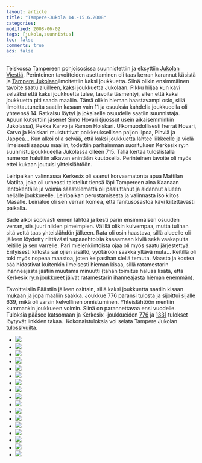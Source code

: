 ```yaml
--- 
layout: article 
title: "Tampere-Jukola 14.-15.6.2008" 
categories: 
modified: 2008-06-02 
tags: [jukola,suunnistus]
toc: false 
comments: true 
ads: false 
--- 
```


Teiskossa Tampereen pohjoisosissa suunnistettiin ja eksyttiin [Jukolan
Viestiä](http://fi.wikipedia.org/wiki/Jukolan_viesti). Perinteinen
tavoitteiden asettaminen oli taas kerran karannut käsistä ja [Tampere
Jukolaan](http://www.jukola2008.net/)ilmoitettiin kaksi joukkuetta.
Siinä olikin ensimmäinen tavoite saatu aluilleen, kaksi joukkuetta
Jukolaan. Pikku hiljaa kun kävi selväksi että kaksi joukkuetta tulee,
tavoite täsmentyi, siten että kaksi joukkuetta piti saada maaliin. Tämä
olikin hieman haastavampi osio, sillä ilmoittautuneita saatiin kasaan
vain 11 ja osuuksia kahdella joukkueella oli yhteensä 14. Ratkaisu
löytyi ja jokaiselle osuudelle saatiin suunnistaja. Apuun kutsuttiin
jäsenet Simo Hovari (juossut usein aikaisemminkin Jukolassa), Pekka
Karvo ja Ramon Hoiskari. Ulkomuodollisesti herrat Hovari, Karvo ja
Hoiskari muistuttivat poikkeuksellisen paljon Ilpoa, Pihviä ja Jappea...
Kun alkoi olla selvää, että kaksi joukkuetta lähtee liikkeelle ja vielä
ilmeisesti saapuu maaliin, todettiin parhaimman suorituksen Kerkesix
ry:n suunnistusjoukkueella Jukolassa olleen 715. Tällä kertaa
tuloslistalla numeron haluttiin alkavan enintään kuutosella. Perinteinen
tavoite oli myös ettei kukaan joutuisi yhteislähtöön.

Leiripaikan valinnassa Kerkesix oli saanut korvaamatonta apua Mattilan
Matilta, joka oli urheasti taistellut tiensä läpi Tampereen aina Kaanaan
lentokentälle ja voimia säästelemättä oli paaluttanut ja aidannut alueen
neljälle joukkueelle. Leiripaikan perustamisesta ja valinnasta iso
kiitos Masalle. Leirialue oli sen verran komea, että fanitusosastoa kävi
kiitettävästi paikalla.

Sade alkoi sopivasti ennen lähtöä ja kesti parin ensimmäisen osuuden
verran, siis juuri niiden pimeimpien. Välillä olikin kuivempaa, mutta
tulihan sitä vettä taas yhteislähdön jälkeen. Rata oli osin haastava,
sillä alueelle oli jälleen löydetty riittävästi vapaaehtoisia kasaamaan
kiviä sekä vaakapuita reitille ja sen varrelle. Pari mielenkiintoista
ojaa oli myös saatu järjestettyä. Erityisesti kiitosta sai ojien
sisältö, vyötäröön saakka yltävä muta... Reitillä oli toki myös nopeaa
maastoa, joten kelpasihan siellä temuta. Maasto ja kostea sää hidastivat
kuitenkin ilmeisesti hieman kisaa, sillä ratamestarin ihanneajasta
jäätiin muutama minuutti (tähän toimitus haluaa lisätä, että Kerkesix
ry:n joukkueet jäivät ratamestarin ihanneajasta hieman enemmän).

Tavoitteisiin Päästiin jälleen osittain, sillä kaksi joukkuetta saatiin
kisaan mukaan ja jopa maaliin saakka. Joukkue 776 paransi tulosta ja
sijoittui sijalle 639, mikä oli varsin kelvollinen onnistuminen.
Yhteislähtöön mentiin kummankin joukkueen voimin. Siinä on parannettavaa
ensi vuodelle. Tuloksia pääsee katsomaan ja Kerkesix -joukkueiden
[776](http://online.jukola2008.net/tulokset/fi/j2008_ju/kilpailijat/776/)
ja [1331](http://kerkesix.fi/) tulokset löytyvät linkkien takaa. 
Kokonaistuloksia voi selata Tampere Jukolan
[tulossivuilta](http://online.jukola2008.net/tulokset/fi/).

<div class="image-gallery">

-   [![](/Media/Default/ImageGalleries/jukola-2008/Thumbnails/01.jpg)](/Media/Default/ImageGalleries/jukola-2008/01.jpg)
-   [![](/Media/Default/ImageGalleries/jukola-2008/Thumbnails/02.jpg)](/Media/Default/ImageGalleries/jukola-2008/02.jpg)
-   [![](/Media/Default/ImageGalleries/jukola-2008/Thumbnails/03.jpg)](/Media/Default/ImageGalleries/jukola-2008/03.jpg)
-   [![](/Media/Default/ImageGalleries/jukola-2008/Thumbnails/05.jpg)](/Media/Default/ImageGalleries/jukola-2008/05.jpg)
-   [![](/Media/Default/ImageGalleries/jukola-2008/Thumbnails/06.jpg)](/Media/Default/ImageGalleries/jukola-2008/06.jpg)
-   [![](/Media/Default/ImageGalleries/jukola-2008/Thumbnails/07.jpg)](/Media/Default/ImageGalleries/jukola-2008/07.jpg)
-   [![](/Media/Default/ImageGalleries/jukola-2008/Thumbnails/08.jpg)](/Media/Default/ImageGalleries/jukola-2008/08.jpg)
-   [![](/Media/Default/ImageGalleries/jukola-2008/Thumbnails/09.jpg)](/Media/Default/ImageGalleries/jukola-2008/09.jpg)
-   [![](/Media/Default/ImageGalleries/jukola-2008/Thumbnails/10.jpg)](/Media/Default/ImageGalleries/jukola-2008/10.jpg)
-   [![](/Media/Default/ImageGalleries/jukola-2008/Thumbnails/11.jpg)](/Media/Default/ImageGalleries/jukola-2008/11.jpg)
-   [![](/Media/Default/ImageGalleries/jukola-2008/Thumbnails/12.jpg)](/Media/Default/ImageGalleries/jukola-2008/12.jpg)
-   [![](/Media/Default/ImageGalleries/jukola-2008/Thumbnails/13.jpg)](/Media/Default/ImageGalleries/jukola-2008/13.jpg)
-   [![](/Media/Default/ImageGalleries/jukola-2008/Thumbnails/14.jpg)](/Media/Default/ImageGalleries/jukola-2008/14.jpg)
-   [![](/Media/Default/ImageGalleries/jukola-2008/Thumbnails/15.jpg)](/Media/Default/ImageGalleries/jukola-2008/15.jpg)
-   [![](/Media/Default/ImageGalleries/jukola-2008/Thumbnails/16.jpg)](/Media/Default/ImageGalleries/jukola-2008/16.jpg)
-   [![](/Media/Default/ImageGalleries/jukola-2008/Thumbnails/17.jpg)](/Media/Default/ImageGalleries/jukola-2008/17.jpg)
-   [![](/Media/Default/ImageGalleries/jukola-2008/Thumbnails/18.jpg)](/Media/Default/ImageGalleries/jukola-2008/18.jpg)

</div>
